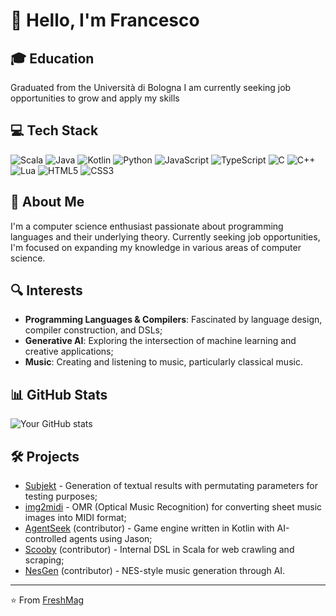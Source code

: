 # 👋 Hello, I'm Francesco

## 🎓 Education
Graduated from the Università di Bologna
I am currently seeking job opportunities to grow and apply my skills

## 💻 Tech Stack
![Scala](https://img.shields.io/badge/Scala-%23DC322F.svg?style=for-the-badge&logo=scala&logoColor=white)
![Java](https://img.shields.io/badge/Java-%23ED8B00.svg?style=for-the-badge&logo=openjdk&logoColor=white)
![Kotlin](https://img.shields.io/badge/Kotlin-%237F52FF.svg?style=for-the-badge&logo=kotlin&logoColor=white)
![Python](https://img.shields.io/badge/Python-3670A0?style=for-the-badge&logo=python&logoColor=ffdd54)
![JavaScript](https://img.shields.io/badge/JavaScript-%23323330.svg?style=for-the-badge&logo=javascript&logoColor=%23F7DF1E)
![TypeScript](https://img.shields.io/badge/TypeScript-%23007ACC.svg?style=for-the-badge&logo=typescript&logoColor=white)
![C](https://img.shields.io/badge/C-%2300599C.svg?style=for-the-badge&logo=c&logoColor=white)
![C++](https://img.shields.io/badge/C++-%2300599C.svg?style=for-the-badge&logo=c%2B%2B&logoColor=white)
![Lua](https://img.shields.io/badge/Lua-%232C2D72.svg?style=for-the-badge&logo=lua&logoColor=white)
![HTML5](https://img.shields.io/badge/HTML5-%23E34F26.svg?style=for-the-badge&logo=html5&logoColor=white)
![CSS3](https://img.shields.io/badge/CSS3-%231572B6.svg?style=for-the-badge&logo=css3&logoColor=white)

## 🚀 About Me
I'm a computer science enthusiast passionate about programming languages and their underlying theory. Currently seeking job opportunities, I'm focused on expanding my knowledge in various areas of computer science.

## 🔍 Interests
- **Programming Languages & Compilers**: Fascinated by language design, compiler construction, and DSLs;
- **Generative AI**: Exploring the intersection of machine learning and creative applications;
- **Music**: Creating and listening to music, particularly classical music.

## 📊 GitHub Stats
![Your GitHub stats](https://github-readme-stats.vercel.app/api?username=FreshMag&show_icons=true&theme=radical)

## 🛠️ Projects
- [Subjekt](https://github.com/mini-roostico/subjekt) - Generation of textual results with permutating parameters for testing purposes;
- [img2midi](https://github.com/FreshMag/omr-img2midi) - OMR (Optical Music Recognition) for converting sheet music images into MIDI format;
- [AgentSeek](https://github.com/FreshMag/AgentSeek) (contributor) - Game engine written in Kotlin with AI-controlled agents using Jason;
- [Scooby](https://github.com/roostico/scooby) (contributor) - Internal DSL in Scala for web crawling and scraping;
- [NesGen](https://github.com/roostico/NesGen) (contributor) - NES-style music generation through AI.

<!-- ## 🌐 Connect With Me -->
<!-- [![LinkedIn](https://img.shields.io/badge/LinkedIn-%230077B5.svg?style=for-the-badge&logo=linkedin&logoColor=white)](https://linkedin.com/in/yourusername) -->
<!-- Add other social media as needed -->

---

⭐️ From [FreshMag](https://github.com/FreshMag)
